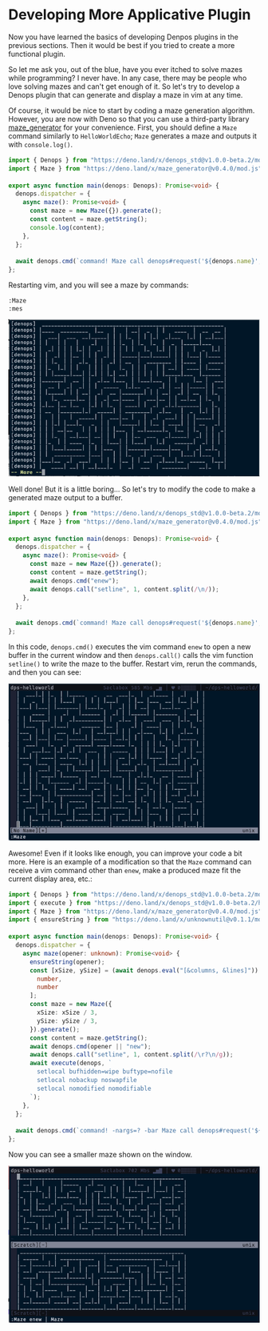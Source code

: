 # Developing More Applicative Plugin

Now you have learned the basics of developing Denpos plugins in the previous sections.
Then it would be best if you tried to create a more functional plugin.

So let me ask you, out of the blue, have you ever itched to solve mazes while programming?
I never have.
In any case, there may be people who love solving mazes and can't get enough of it.
So let's try to develop a Denops plugin that can generate and display a maze in vim at any time.

Of course, it would be nice to start by coding a maze generation algorithm.
However, you are now with Deno so that you can use a third-party library [maze_generator](https://deno.land/x/maze_generator@v0.4.0) for your convenience.
First, you should define a `Maze` command similarly to `HelloWorldEcho`; `Maze` generates a maze and outputs it with `console.log()`.

```ts:main.ts
import { Denops } from "https://deno.land/x/denops_std@v1.0.0-beta.2/mod.ts";
import { Maze } from "https://deno.land/x/maze_generator@v0.4.0/mod.js";

export async function main(denops: Denops): Promise<void> {
  denops.dispatcher = {
    async maze(): Promise<void> {
      const maze = new Maze({}).generate();
      const content = maze.getString();
      console.log(content);
    },
  };

  await denops.cmd(`command! Maze call denops#request('${denops.name}', 'maze', [])`);
};
```

Restarting vim, and you will see a maze by commands:

```vim
:Maze
:mes
```

![](../img/developing-more-applicative-plugin-1.png)

Well done! But it is a little boring... So let's try to modify the code to make a generated maze output to a buffer.

```ts:main.ts
import { Denops } from "https://deno.land/x/denops_std@v1.0.0-beta.2/mod.ts";
import { Maze } from "https://deno.land/x/maze_generator@v0.4.0/mod.js";

export async function main(denops: Denops): Promise<void> {
  denops.dispatcher = {
    async maze(): Promise<void> {
      const maze = new Maze({}).generate();
      const content = maze.getString();
      await denops.cmd("enew");
      await denops.call("setline", 1, content.split(/\n/));
    },
  };

  await denops.cmd(`command! Maze call denops#request('${denops.name}', 'maze', [])`);
};
```

In this code, `denops.cmd()` executes the vim command `enew` to open a new buffer in the current window and then `denops.call()` calls the vim function `setline()` to write the maze to the buffer.
Restart vim, rerun the commands, and then you can see:

![](../img/developing-more-applicative-plugin-2.png)

Awesome!
Even if it looks like enough, you can improve your code a bit more.
Here is an example of a modification so that the `Maze` command can receive a vim command other than `enew`, make a produced maze fit the current display area, etc.:

```ts:main.ts
import { Denops } from "https://deno.land/x/denops_std@v1.0.0-beta.2/mod.ts";
import { execute } from "https://deno.land/x/denops_std@v1.0.0-beta.2/helper/mod.ts";
import { Maze } from "https://deno.land/x/maze_generator@v0.4.0/mod.js";
import { ensureString } from "https://deno.land/x/unknownutil@v0.1.1/mod.ts";

export async function main(denops: Denops): Promise<void> {
  denops.dispatcher = {
    async maze(opener: unknown): Promise<void> {
      ensureString(opener);
      const [xSize, ySize] = (await denops.eval("[&columns, &lines]")) as [
        number,
        number
      ];
      const maze = new Maze({
        xSize: xSize / 3,
        ySize: ySize / 3,
      }).generate();
      const content = maze.getString();
      await denops.cmd(opener || "new");
      await denops.call("setline", 1, content.split(/\r?\n/g));
      await execute(denops, `
        setlocal bufhidden=wipe buftype=nofile
        setlocal nobackup noswapfile
        setlocal nomodified nomodifiable
      `);
    },
  };

  await denops.cmd(`command! -nargs=? -bar Maze call denops#request('${denops.name}', 'maze', [<q-args>])`);
};
```

Now you can see a smaller maze shown on the window.

![](../img/developing-more-applicative-plugin-3.png)
